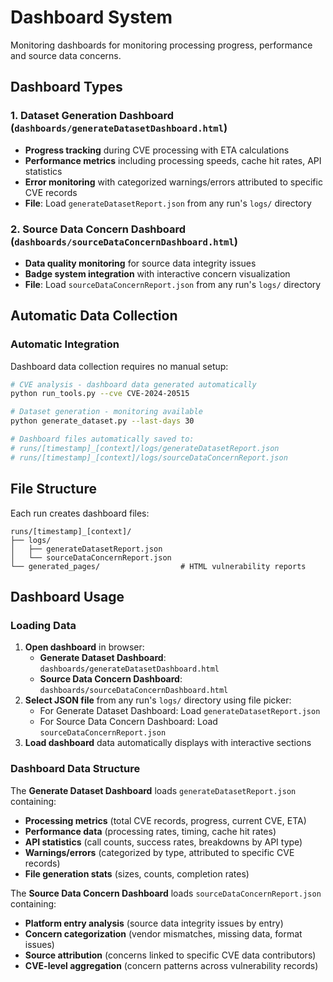 # Dashboard System

Monitoring dashboards for monitoring processing progress, performance and source data concerns.

## Dashboard Types

### 1. Dataset Generation Dashboard (`dashboards/generateDatasetDashboard.html`)

- **Progress tracking** during CVE processing with ETA calculations
- **Performance metrics** including processing speeds, cache hit rates, API statistics
- **Error monitoring** with categorized warnings/errors attributed to specific CVE records
- **File**: Load `generateDatasetReport.json` from any run's `logs/` directory

### 2. Source Data Concern Dashboard (`dashboards/sourceDataConcernDashboard.html`)

- **Data quality monitoring** for source data integrity issues
- **Badge system integration** with interactive concern visualization
- **File**: Load `sourceDataConcernReport.json` from any run's `logs/` directory

## Automatic Data Collection

### Automatic Integration

Dashboard data collection requires no manual setup:

```bash
# CVE analysis - dashboard data generated automatically
python run_tools.py --cve CVE-2024-20515

# Dataset generation - monitoring available  
python generate_dataset.py --last-days 30

# Dashboard files automatically saved to:
# runs/[timestamp]_[context]/logs/generateDatasetReport.json
# runs/[timestamp]_[context]/logs/sourceDataConcernReport.json
```

## File Structure

Each run creates dashboard files:

```text
runs/[timestamp]_[context]/
├── logs/
│   ├── generateDatasetReport.json    
│   └── sourceDataConcernReport.json  
└── generated_pages/                  # HTML vulnerability reports
```

## Dashboard Usage

### Loading Data

1. **Open dashboard** in browser:
   - **Generate Dataset Dashboard**: `dashboards/generateDatasetDashboard.html`  
   - **Source Data Concern Dashboard**: `dashboards/sourceDataConcernDashboard.html`
2. **Select JSON file** from any run's `logs/` directory using file picker:
   - For Generate Dataset Dashboard: Load `generateDatasetReport.json`
   - For Source Data Concern Dashboard: Load `sourceDataConcernReport.json`
3. **Load dashboard** data automatically displays with interactive sections

### Dashboard Data Structure

The **Generate Dataset Dashboard** loads `generateDatasetReport.json` containing:

- **Processing metrics** (total CVE records, progress, current CVE, ETA)
- **Performance data** (processing rates, timing, cache hit rates)
- **API statistics** (call counts, success rates, breakdowns by API type)
- **Warnings/errors** (categorized by type, attributed to specific CVE records)
- **File generation stats** (sizes, counts, completion rates)

The **Source Data Concern Dashboard** loads `sourceDataConcernReport.json` containing:

- **Platform entry analysis** (source data integrity issues by entry)
- **Concern categorization** (vendor mismatches, missing data, format issues)
- **Source attribution** (concerns linked to specific CVE data contributors)
- **CVE-level aggregation** (concern patterns across vulnerability records)

